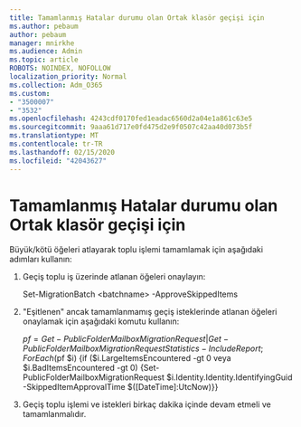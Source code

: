 ```yaml
---
title: Tamamlanmış Hatalar durumu olan Ortak klasör geçişi için
ms.author: pebaum
author: pebaum
manager: mnirkhe
ms.audience: Admin
ms.topic: article
ROBOTS: NOINDEX, NOFOLLOW
localization_priority: Normal
ms.collection: Adm_O365
ms.custom:
- "3500007"
- "3532"
ms.openlocfilehash: 4243cdf0170fed1eadac6560d2a04e1a861c63e5
ms.sourcegitcommit: 9aaa61d717e0fd475d2e9f0507c42aa40d073b5f
ms.translationtype: MT
ms.contentlocale: tr-TR
ms.lasthandoff: 02/15/2020
ms.locfileid: "42043627"
---
```

# <a name="for-public-folder-migration-batch-with-completedwitherrors-status"></a>Tamamlanmış Hatalar durumu olan Ortak klasör geçişi için

Büyük/kötü öğeleri atlayarak toplu işlemi tamamlamak için aşağıdaki adımları kullanın: 
1. Geçiş toplu iş üzerinde atlanan öğeleri onaylayın:

    Set-MigrationBatch \<batchname> -ApproveSkippedItems 
2. "Eşitlenen" ancak tamamlanmamış geçiş isteklerinde atlanan öğeleri onaylamak için aşağıdaki komutu kullanın:

    $pf=Get-PublicFolderMailboxMigrationRequest | Get-PublicFolderMailboxMigrationRequestStatistics -IncludeReport; ForEach ($pf $i) {if ($i.LargeItemsEncountered -gt 0 veya $i.BadItemsEncountered -gt 0) {Set-PublicFolderMailboxMigrationRequest $i.Identity.Identity.IdentifyingGuid -SkippedItemApprovalTime $([DateTime]:UtcNow)}}
3. Geçiş toplu işlemi ve istekleri birkaç dakika içinde devam etmeli ve tamamlanmalıdır.


